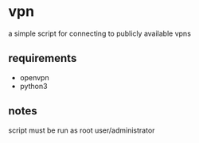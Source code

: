 # vpn

a simple script for connecting to publicly available vpns

## requirements

- openvpn
- python3

## notes

script must be run as root user/administrator
